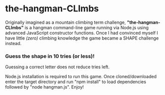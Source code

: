 # the-hangman-CLImbs
Originally imagined as a mountain climbing term challenge, **"the-hangman-CLImbs"** is a hangman command-line game running via Node.js using advanced JavaScript constructor functions. Once I had convinced myself I have little *(zero)* climbing knowledge the game became a SHAPE challenge instead.

### Guess the shape in 10 tries (or less)!

Guessing a correct letter does not reduce tries left.

Node.js installation is required to run this game. Once cloned/downloaded enter the target directory and run "npm install" to load dependencies followed by "node hangman.js". Enjoy!